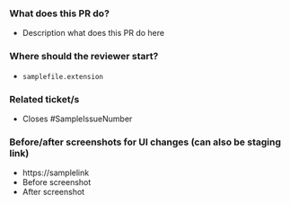 ### What does this PR do?

- Description what does this PR do here

### Where should the reviewer start?

- `samplefile.extension`

### Related ticket/s

- Closes #SampleIssueNumber

### Before/after screenshots for UI changes (can also be staging link)

- https://samplelink
- Before screenshot
- After screenshot

